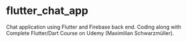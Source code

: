# flutter_chat_app

Chat application using Flutter and Firebase back end. Coding along with Complete Flutter/Dart Course on Udemy (Maximilian Schwarzmüller).
